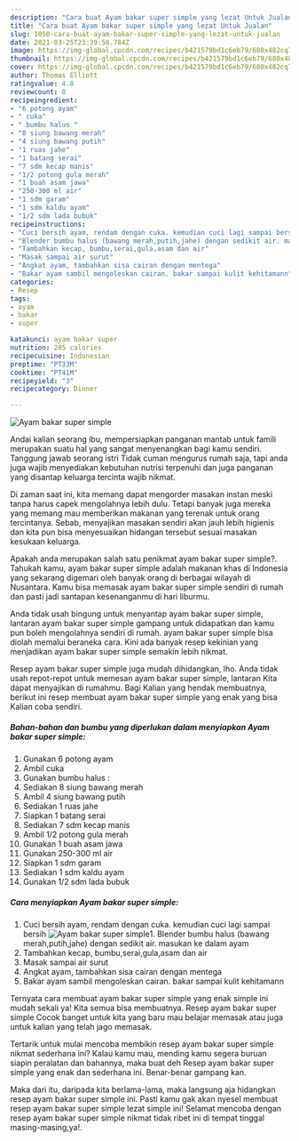 ```yaml
---
description: "Cara buat Ayam bakar super simple yang lezat Untuk Jualan"
title: "Cara buat Ayam bakar super simple yang lezat Untuk Jualan"
slug: 1050-cara-buat-ayam-bakar-super-simple-yang-lezat-untuk-jualan
date: 2021-03-25T23:39:58.784Z
image: https://img-global.cpcdn.com/recipes/b421579bd1c6eb79/680x482cq70/ayam-bakar-super-simple-foto-resep-utama.jpg
thumbnail: https://img-global.cpcdn.com/recipes/b421579bd1c6eb79/680x482cq70/ayam-bakar-super-simple-foto-resep-utama.jpg
cover: https://img-global.cpcdn.com/recipes/b421579bd1c6eb79/680x482cq70/ayam-bakar-super-simple-foto-resep-utama.jpg
author: Thomas Elliott
ratingvalue: 4.8
reviewcount: 8
recipeingredient:
- "6 potong ayam"
- " cuka"
- " bumbu halus "
- "8 siung bawang merah"
- "4 siung bawang putih"
- "1 ruas jahe"
- "1 batang serai"
- "7 sdm kecap manis"
- "1/2 potong gula merah"
- "1 buah asam jawa"
- "250-300 ml air"
- "1 sdm garam"
- "1 sdm kaldu ayam"
- "1/2 sdm lada bubuk"
recipeinstructions:
- "Cuci bersih ayam, rendam dengan cuka. kemudian cuci lagi sampai bersih"
- "Blender bumbu halus (bawang merah,putih,jahe) dengan sedikit air. masukan ke dalam ayam"
- "Tambahkan kecap, bumbu,serai,gula,asam dan air"
- "Masak sampai air surut"
- "Angkat ayam, tambahkan sisa cairan dengan mentega"
- "Bakar ayam sambil mengoleskan cairan. bakar sampai kulit kehitamann"
categories:
- Resep
tags:
- ayam
- bakar
- super

katakunci: ayam bakar super 
nutrition: 285 calories
recipecuisine: Indonesian
preptime: "PT33M"
cooktime: "PT41M"
recipeyield: "3"
recipecategory: Dinner

---
```



![Ayam bakar super simple](https://img-global.cpcdn.com/recipes/b421579bd1c6eb79/680x482cq70/ayam-bakar-super-simple-foto-resep-utama.jpg)

Andai kalian seorang ibu, mempersiapkan panganan mantab untuk famili merupakan suatu hal yang sangat menyenangkan bagi kamu sendiri. Tanggung jawab seorang istri Tidak cuman mengurus rumah saja, tapi anda juga wajib menyediakan kebutuhan nutrisi terpenuhi dan juga panganan yang disantap keluarga tercinta wajib nikmat.

Di zaman  saat ini, kita memang dapat mengorder masakan instan meski tanpa harus capek mengolahnya lebih dulu. Tetapi banyak juga mereka yang memang mau memberikan makanan yang terenak untuk orang tercintanya. Sebab, menyajikan masakan sendiri akan jauh lebih higienis dan kita pun bisa menyesuaikan hidangan tersebut sesuai masakan kesukaan keluarga. 



Apakah anda merupakan salah satu penikmat ayam bakar super simple?. Tahukah kamu, ayam bakar super simple adalah makanan khas di Indonesia yang sekarang digemari oleh banyak orang di berbagai wilayah di Nusantara. Kamu bisa memasak ayam bakar super simple sendiri di rumah dan pasti jadi santapan kesenanganmu di hari liburmu.

Anda tidak usah bingung untuk menyantap ayam bakar super simple, lantaran ayam bakar super simple gampang untuk didapatkan dan kamu pun boleh mengolahnya sendiri di rumah. ayam bakar super simple bisa diolah memalui beraneka cara. Kini ada banyak resep kekinian yang menjadikan ayam bakar super simple semakin lebih nikmat.

Resep ayam bakar super simple juga mudah dihidangkan, lho. Anda tidak usah repot-repot untuk memesan ayam bakar super simple, lantaran Kita dapat menyajikan di rumahmu. Bagi Kalian yang hendak membuatnya, berikut ini resep membuat ayam bakar super simple yang enak yang bisa Kalian coba sendiri.

<!--inarticleads1-->

##### Bahan-bahan dan bumbu yang diperlukan dalam menyiapkan Ayam bakar super simple:

1. Gunakan 6 potong ayam
1. Ambil  cuka
1. Gunakan  bumbu halus :
1. Sediakan 8 siung bawang merah
1. Ambil 4 siung bawang putih
1. Sediakan 1 ruas jahe
1. Siapkan 1 batang serai
1. Sediakan 7 sdm kecap manis
1. Ambil 1/2 potong gula merah
1. Gunakan 1 buah asam jawa
1. Gunakan 250-300 ml air
1. Siapkan 1 sdm garam
1. Sediakan 1 sdm kaldu ayam
1. Gunakan 1/2 sdm lada bubuk




<!--inarticleads2-->

##### Cara menyiapkan Ayam bakar super simple:

1. Cuci bersih ayam, rendam dengan cuka. kemudian cuci lagi sampai bersih
<img src="https://img-global.cpcdn.com/steps/23e008c8360dbce9/160x128cq70/ayam-bakar-super-simple-langkah-memasak-1-foto.jpg" alt="Ayam bakar super simple">1. Blender bumbu halus (bawang merah,putih,jahe) dengan sedikit air. masukan ke dalam ayam
1. Tambahkan kecap, bumbu,serai,gula,asam dan air
1. Masak sampai air surut
1. Angkat ayam, tambahkan sisa cairan dengan mentega
1. Bakar ayam sambil mengoleskan cairan. bakar sampai kulit kehitamann




Ternyata cara membuat ayam bakar super simple yang enak simple ini mudah sekali ya! Kita semua bisa membuatnya. Resep ayam bakar super simple Cocok banget untuk kita yang baru mau belajar memasak atau juga untuk kalian yang telah jago memasak.

Tertarik untuk mulai mencoba membikin resep ayam bakar super simple nikmat sederhana ini? Kalau kamu mau, mending kamu segera buruan siapin peralatan dan bahannya, maka buat deh Resep ayam bakar super simple yang enak dan sederhana ini. Benar-benar gampang kan. 

Maka dari itu, daripada kita berlama-lama, maka langsung aja hidangkan resep ayam bakar super simple ini. Pasti kamu gak akan nyesel membuat resep ayam bakar super simple lezat simple ini! Selamat mencoba dengan resep ayam bakar super simple nikmat tidak ribet ini di tempat tinggal masing-masing,ya!.

